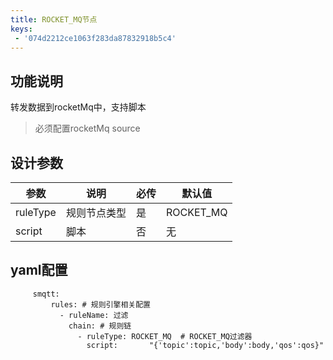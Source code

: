 ```yaml
---
title: ROCKET_MQ节点
keys:
 - '074d2212ce1063f283da87832918b5c4'
---
```


## 功能说明

转发数据到rocketMq中，支持脚本
> 必须配置rocketMq source

## 设计参数

|  参数   | 说明  | 必传  |默认值  |
|  ----  | ----  |----  |----  |
| ruleType  | 规则节点类型 |是 |ROCKET_MQ  |
| script| 脚本 | 否|无  |


## yaml配置

   ```
        smqtt:
            rules: # 规则引擎相关配置
              - ruleName: 过滤
                chain: # 规则链
                  - ruleType: ROCKET_MQ  # ROCKET_MQ过滤器
                    script:       "{'topic':topic,'body':body,'qos':qos}"
   ```